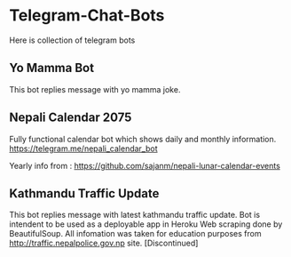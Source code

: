 # Telegram-Chat-Bots
Here is collection of telegram bots


## Yo Mamma Bot
This bot replies message with yo mamma joke.

## Nepali Calendar 2075
Fully functional calendar bot which shows daily and monthly information.
https://telegram.me/nepali_calendar_bot 

Yearly info from : https://github.com/sajanm/nepali-lunar-calendar-events


## Kathmandu Traffic Update
This bot replies message with latest kathmandu traffic update. Bot is intendent to be used as a deployable app in Heroku
Web scraping done by BeautifulSoup.
All infomation was taken for education purposes from http://traffic.nepalpolice.gov.np site.
[Discontinued]

